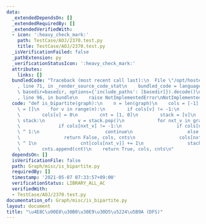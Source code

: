 ```yaml
---
data:
  _extendedDependsOn: []
  _extendedRequiredBy: []
  _extendedVerifiedWith:
  - icon: ':heavy_check_mark:'
    path: TestCase/AOJ/2370.test.py
    title: TestCase/AOJ/2370.test.py
  _isVerificationFailed: false
  _pathExtension: py
  _verificationStatusIcon: ':heavy_check_mark:'
  attributes:
    links: []
  bundledCode: "Traceback (most recent call last):\n  File \"/opt/hostedtoolcache/Python/3.9.6/x64/lib/python3.9/site-packages/onlinejudge_verify/documentation/build.py\"\
    , line 71, in _render_source_code_stat\n    bundled_code = language.bundle(stat.path,\
    \ basedir=basedir, options={'include_paths': [basedir]}).decode()\n  File \"/opt/hostedtoolcache/Python/3.9.6/x64/lib/python3.9/site-packages/onlinejudge_verify/languages/python.py\"\
    , line 96, in bundle\n    raise NotImplementedError\nNotImplementedError\n"
  code: "def is_bipartite(graph):\n    n = len(graph)\n    cols = [-1] * n\n    cnts\
    \ = []\n    for v in range(n):\n        if cols[v] != -1:\n            continue\n\
    \        cols[v] = 0\n        cnt = [1, 0]\n        stack = [v]\n        while\
    \ stack:\n            v = stack.pop()\n            for nxt_v in graph[v]:\n  \
    \              if cols[nxt_v] != -1:\n                    if cols[nxt_v] == cols[v]\
    \ ^ 1:\n                        continue\n                    else:\n        \
    \                return False, cols, cnts\n                cols[nxt_v] = cols[v]\
    \ ^ 1\n                cnt[cols[nxt_v]] += 1\n                stack.append(nxt_v)\n\
    \        cnts.append(cnt)\n    return True, cols, cnts\n"
  dependsOn: []
  isVerificationFile: false
  path: Graph/misc/is_bipartite.py
  requiredBy: []
  timestamp: '2021-05-07 07:33:57+09:00'
  verificationStatus: LIBRARY_ALL_AC
  verifiedWith:
  - TestCase/AOJ/2370.test.py
documentation_of: Graph/misc/is_bipartite.py
layout: document
title: "\u4E8C\u90E8\u30B0\u30E9\u30D5\u5224\u5B9A (DFS)"
---
```

